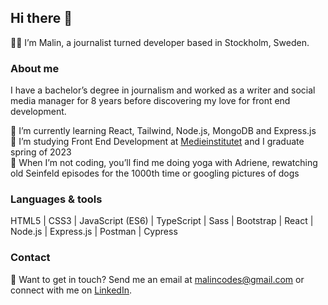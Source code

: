 ## Hi there 👋

👩‍💻 I’m Malin, a journalist turned developer based in Stockholm, Sweden.

### About me
I have a bachelor’s degree in journalism and worked as a writer and social media manager for 8 years before discovering my love for front end development. 

🌱 I’m currently learning React, Tailwind, Node.js, MongoDB and Express.js <br />
🚀 I’m studying Front End Development at [Medieinstitutet](https://medieinstitutet.se/utbildningar/front-end-developer/) and I graduate spring of 2023 <br />
🐶 When I’m not coding, you’ll find me doing yoga with Adriene, rewatching old Seinfeld episodes for the 1000th time or googling pictures of dogs

### Languages & tools
HTML5 | CSS3 | JavaScript (ES6) | TypeScript | Sass | Bootstrap | React | Node.js | Express.js | Postman | Cypress

### Contact
💬 Want to get in touch? Send me an email at malincodes@gmail.com or connect with me on [LinkedIn](https://www.linkedin.com/in/malin-helena-nilsson/).
